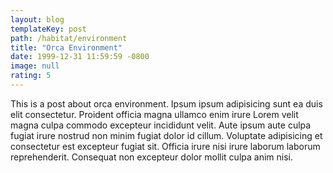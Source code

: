 ```yaml
---
layout: blog
templateKey: post
path: /habitat/environment
title: "Orca Environment"
date: 1999-12-31 11:59:59 -0800
image: null
rating: 5
---
```


This is a post about orca environment. Ipsum ipsum adipisicing sunt ea duis elit consectetur. Proident officia magna ullamco enim irure Lorem velit magna culpa commodo excepteur incididunt velit. Aute ipsum aute culpa fugiat irure nostrud non minim fugiat dolor id cillum. Voluptate adipisicing et consectetur est excepteur fugiat sit. Officia irure nisi irure laborum laborum reprehenderit. Consequat non excepteur dolor mollit culpa anim nisi.